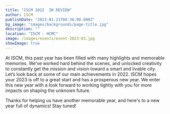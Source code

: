 ```yaml
---
title: "ISCM 2022  IN REVIEW"
author: ISCM
publishDate: "2023-01-21T08:36:00.000Z"
bg_image: "images/backgrounds/page-title.jpg"
description: "" 
location: "ISCM - HCMC"
image: /images/events/event-2023-03.jpg
showImage: true
---
```

At ISCM, this past year has been filled with many highlights and memorable memories. We’ve worked hard behind the scenes, and unlocked creativity to constantly get the mission and vision toward a smart and livable city. Let’s look back at some of our main achievements in 2022.
ISCM hopes your 2023 is off to a great start and has a prosperous new year. We enter this new year with a look forward to working tightly with you for more impacts on shaping the unknown future.

Thanks for helping us have another memorable year, and here's to a new year full of dynamics! Stay tuned!